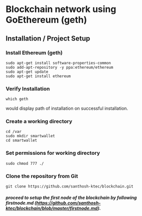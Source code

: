 # Blockchain network using GoEthereum (geth)

## Installation / Project Setup


### Install Ethereum (geth)

```
sudo apt-get install software-properties-common
sudo add-apt-repository -y ppa:ethereum/ethereum
sudo apt-get update
sudo apt-get install ethereum
```

### Verify Installation


```
which geth
```
would display path of installation on successful installation.

### Create a working directory
```
cd /var
sudo mkdir smartwallet
cd smartwallet
```

### Set permissions for working  directory
```
sudo chmod 777 ./
```

### Clone the repository from Git
```
git clone https://github.com/santhosh-ktec/blockchain.git
```

##### proceed to setup the first node of the blockchain by following firstnode.md (https://github.com/santhosh-ktec/blockchain/blob/master/firstnode.md).